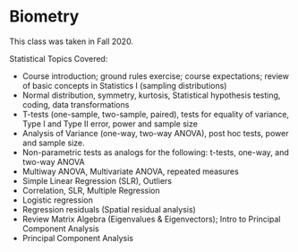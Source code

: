 # Biometry
This class was taken in Fall 2020.

Statistical Topics Covered:
* Course introduction; ground rules exercise; course expectations; review of basic concepts in Statistics I (sampling distributions) 
* Normal distribution, symmetry, kurtosis, Statistical hypothesis testing, coding, data transformations 
* T-tests (one-sample, two-sample, paired), tests for equality of variance, Type I and Type II error, power and sample size
* Analysis of Variance (one-way, two-way ANOVA), post hoc tests, power and sample size.
* Non-parametric tests as analogs for the following: t-tests, one-way, and two-way ANOVA 
* Multiway ANOVA, Multivariate ANOVA, repeated measures
* Simple Linear Regression (SLR), Outliers
* Correlation, SLR, Multiple Regression
* Logistic regression
* Regression residuals (Spatial residual analysis)
* Review Matrix Algebra (Eigenvalues & Eigenvectors); Intro to Principal Component Analysis
* Principal Component Analysis 
